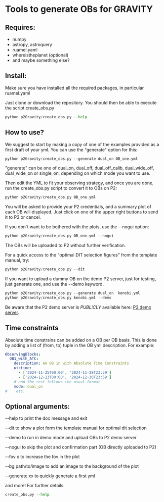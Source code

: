 # Tools to generate OBs for GRAVITY

## Requires: 
- numpy
- astropy, astroquery
- ruamel.yaml
- whereistheplanet (optional)
- and maybe something else?

## Install:
Make sure you have installed all the required packages, in particular ruamel.yaml

Just clone or download the repository. You should then be able to execute the script create_obs.py
```python
python p2Gravity/create_obs.py --help
```

## How to use?
We suggest to start by making a copy of one of the examples provided as a first draft of your yml. You can use the "generate" option for this:
```python
python p2Gravity/create_obs.py --generate dual_on OB_one.yml
```
"generate" can be one of dual_on, dual_off, dual_off_calib, dual_wide_off, dual_wide_on or single_on, depending on which mode you want to use.

Then edit the YML to fit your observing strategy, and once you are done, run the create_obs.py script to convert it to OBs on P2:
```python
python p2Gravity/create_obs.py OB_one.yml
```

You will be asked to provide your P2 credentials, and a summary plot of each OB will displayed. Just click on one of the upper right buttons to send it to P2 or cancel. 

If you don´t want to be bothered with the plots, use the --nogui option:
```python
python p2Gravity/create_obs.py OB_one.yml --nogui
```
The OBs will be uploaded to P2 without further verification.

For a quick access to the "optimal DIT selection figures" from the template manual, try:
```python
python p2Gravity/create_obs.py --dit
```

If you want to upload a dummy OB on the demo P2 server, just for testing, just generate one, and use the --demo keyword. 
```python
python p2Gravity/create_obs.py --generate dual_on  kenobi.yml
python p2Gravity/create_obs.py kenobi.yml --demo
```

Be aware that the P2 demo server is *PUBLICLY* available here:
[P2 demo server](https://www.eso.org/p2demo/).

## Time constraints

Absolute time constrains can be added on a OB per OB basis. This is done by adding a list of (from, to) tuple in the OB yml description. For example:

``` yaml
ObservingBlocks:
  OB1_with_ATC:
    description: An OB in with Absolute Time Constraints
    utctime:
      - ['2024-11-25T00:00', '2024-11-28T23:59']
      - ['2024-12-23T00:00', '2024-12-30T23:59']        
    # and the rest follows the usual format
    mode: dual_on
#    etc.
```


## Optional arguments:

--help to print the doc message and exit

--dit to show a plot form the template manual for optimal dit selection

--demo to run in demo mode and upload OBs to P2 demo server

--nogui to skip the plot and confirmation part (OB directly uploaded to P2)

--fov x to increase the fov in the plot

--bg path/to/image to add an image to the background of the plot

--generate xx to quickly generate a first yml

and more! For further details:
```python
create_obs.py --help
```
